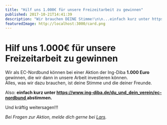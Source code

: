 ```yaml
---
title: "Hilf uns 1.000€ für unsere Freizeitarbeit zu gewinnen"
published: 2017-10-21T14:41:39
description: "Wir brauchen DEINE Stimme!\n\n...einfach kurz unter https://www.ing-diba.de/verein/app/club/societydetails/3241e054-c8c7-4ce9-99e7-9a121c99cdaf abstimmen & mit deinen Freunden teilen!\n\n#WirSindDerNordbund #meinEC #Abstimmen"
featuredImage: http://localhost:3000/card.png
---
```


# Hilf uns 1.000€ für unsere Freizeitarbeit zu gewinnen

<p>Wir als EC-Nordbund können bei einer Aktion der Ing-Diba <strong>1.000 Euro</strong> gewinnen, die wir dann in unsere Arbeit investieren können.<br />
Alles, was wir dazu brauchen, ist deine Stimme und die deiner Freunde.</p>
<p>Also: <strong>einfach kurz unter <a href="https://www.ing-diba.de/verein/app/club/societydetails/3241e054-c8c7-4ce9-99e7-9a121c99cdaf" target="_blank" rel="noopener">https://www.ing-diba.de/du_und_dein_verein/ec-nordbund </a> abstimmen.</strong></p>
<p>Und kräftig weitersagen!!!</p>
<p><em>Bei Fragen zur Aktion, melde dich gerne bei <a href="mailto:Lars Hennen &lt;info@ec-nordbund.de&gt;?subject=Ing-Diba - Du und Dein Verein Aktion">Lars</a>.</em></p>
